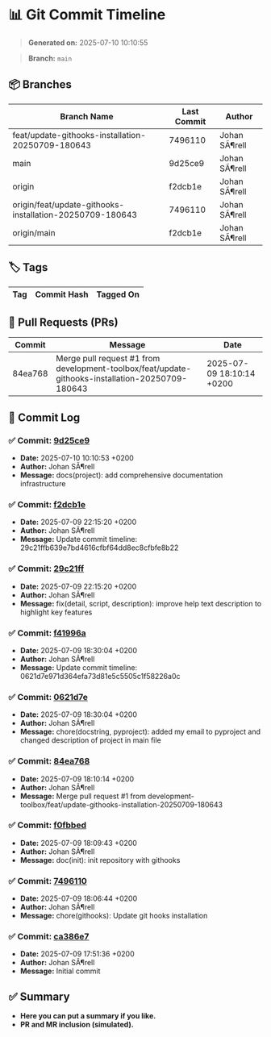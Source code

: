 # 📊 Git Commit Timeline

> **Generated on:** 2025-07-10 10:10:55

> **Branch:** `main`

## 📦 Branches
| **Branch Name** | **Last Commit** | **Author** |
|----------------|--------------|------------|
| feat/update-githooks-installation-20250709-180643 | 7496110 | Johan SÃ¶rell |
| main | 9d25ce9 | Johan SÃ¶rell |
| origin | f2dcb1e | Johan SÃ¶rell |
| origin/feat/update-githooks-installation-20250709-180643 | 7496110 | Johan SÃ¶rell |
| origin/main | f2dcb1e | Johan SÃ¶rell |

## 🏷️ Tags
| **Tag** | **Commit Hash** | **Tagged On** |
|--------|----------------|--------------|

## 🔀 Pull Requests (PRs)
| **Commit** | **Message** | **Date** |
|------------|-------------|---------|
| 84ea768 | Merge pull request #1 from development-toolbox/feat/update-githooks-installation-20250709-180643 | 2025-07-09 18:10:14 +0200 |

## 📁 Commit Log
### ✅ Commit: [9d25ce9](https://github.com/development-toolbox/development-toolbox-smarttree/commit/9d25ce9)
- **Date:** 2025-07-10 10:10:53 +0200
- **Author:** Johan SÃ¶rell
- **Message:** docs(project): add comprehensive documentation infrastructure

### ✅ Commit: [f2dcb1e](https://github.com/development-toolbox/development-toolbox-smarttree/commit/f2dcb1e)
- **Date:** 2025-07-09 22:15:20 +0200
- **Author:** Johan SÃ¶rell
- **Message:** Update commit timeline: 29c21ffb639e7bd4616cfbf64dd8ec8cfbfe8b22

### ✅ Commit: [29c21ff](https://github.com/development-toolbox/development-toolbox-smarttree/commit/29c21ff)
- **Date:** 2025-07-09 22:15:20 +0200
- **Author:** Johan SÃ¶rell
- **Message:** fix(detail, script, description): improve help text description to highlight key features

### ✅ Commit: [f41996a](https://github.com/development-toolbox/development-toolbox-smarttree/commit/f41996a)
- **Date:** 2025-07-09 18:30:04 +0200
- **Author:** Johan SÃ¶rell
- **Message:** Update commit timeline: 0621d7e971d364efa73d81e5c5505c1f58226a0c

### ✅ Commit: [0621d7e](https://github.com/development-toolbox/development-toolbox-smarttree/commit/0621d7e)
- **Date:** 2025-07-09 18:30:04 +0200
- **Author:** Johan SÃ¶rell
- **Message:** chore(docstring, pyproject): added my email to pyproject and changed description of project in main file

### ✅ Commit: [84ea768](https://github.com/development-toolbox/development-toolbox-smarttree/commit/84ea768)
- **Date:** 2025-07-09 18:10:14 +0200
- **Author:** Johan SÃ¶rell
- **Message:** Merge pull request #1 from development-toolbox/feat/update-githooks-installation-20250709-180643

### ✅ Commit: [f0fbbed](https://github.com/development-toolbox/development-toolbox-smarttree/commit/f0fbbed)
- **Date:** 2025-07-09 18:09:43 +0200
- **Author:** Johan SÃ¶rell
- **Message:** doc(init): init repository with githooks

### ✅ Commit: [7496110](https://github.com/development-toolbox/development-toolbox-smarttree/commit/7496110)
- **Date:** 2025-07-09 18:06:44 +0200
- **Author:** Johan SÃ¶rell
- **Message:** chore(githooks): Update git hooks installation

### ✅ Commit: [ca386e7](https://github.com/development-toolbox/development-toolbox-smarttree/commit/ca386e7)
- **Date:** 2025-07-09 17:51:36 +0200
- **Author:** Johan SÃ¶rell
- **Message:** Initial commit


## ✅ Summary
- **Here you can put a summary if you like.**
- **PR and MR inclusion (simulated).**

